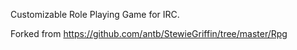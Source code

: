 Customizable Role Playing Game for IRC.

Forked from https://github.com/antb/StewieGriffin/tree/master/Rpg
